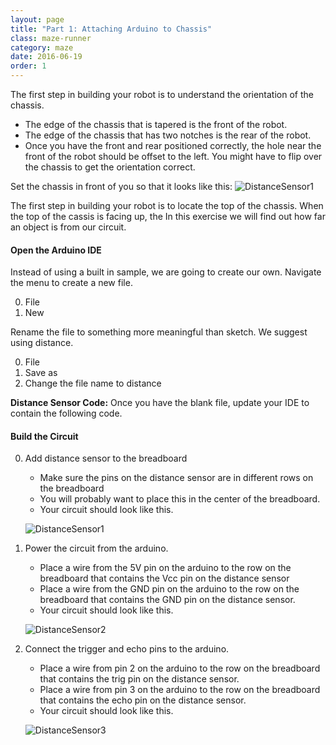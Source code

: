 ```yaml
---
layout: page
title: "Part 1: Attaching Arduino to Chassis"
class: maze-runner
category: maze
date: 2016-06-19
order: 1
---
```


The first step in building your robot is to understand the orientation of the chassis.

* The edge of the chassis that is tapered is the front of the robot.
* The edge of the chassis that has two notches is the rear of the robot.
* Once you have the front and rear positioned correctly, the hole near the front of the robot should be offset to the left. You might have to flip over the chassis to get the orientation correct.

Set the chassis in front of you so that it looks like this:
    ![DistanceSensor1]({{site.baseurl}}/assets/mazerunner/orientation.jpg)



The first step in building your robot is to locate the top of the chassis. When the top of the cassis is facing up, the 
In this exercise we will find out how far an object is from our circuit.

#### Open the Arduino IDE

Instead of using a built in sample, we are going to create our own. Navigate the menu to create a new file.

0. File
0. New

Rename the file to something more meaningful than sketch. We suggest using distance.

0. File
0. Save as
0. Change the file name to distance

**Distance Sensor Code:**
Once you have the blank file, update your IDE to contain the following code.

<script src="https://gist.github.com/drewburton/311a32caa0e78c797e3a2c56d6f77798.js"></script>

#### Build the Circuit

0. Add distance sensor to the breadboard
    * Make sure the pins on the distance sensor are in different rows on
    the breadboard
    * You will probably want to place this in the center of the
    breadboard.
   * Your circuit should look like this.

    ![DistanceSensor1]({{site.baseurl}}/assets/part3/distance-sensor-01.jpg)

0. Power the circuit from the arduino.
    * Place a wire from the 5V pin on the arduino to the row on the
    breadboard that contains the Vcc pin on the distance sensor
    * Place a wire from the GND pin on the arduino to the row on the
    breadboard that contains the GND pin on the distance sensor.
    * Your circuit should look like this.

    ![DistanceSensor2]({{site.baseurl}}/assets/part3/distance-sensor-02.jpg)

0. Connect the trigger and echo pins to the arduino.
    * Place a wire from pin 2 on the arduino to the row on the
    breadboard that contains the trig pin on the distance sensor.
    * Place a wire from pin 3 on the arduino to the row on the
    breadboard that contains the echo pin on the distance sensor.
    * Your circuit should look like this.


    ![DistanceSensor3]({{site.baseurl}}/assets/part3/distance-sensor-03.jpg)



